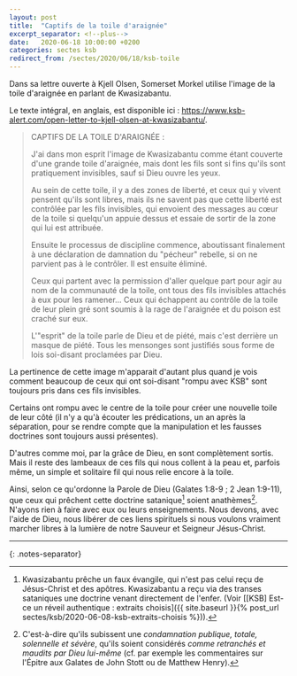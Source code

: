 ```yaml
---
layout: post
title:  "Captifs de la toile d'araignée"
excerpt_separator: <!--plus-->
date:   2020-06-18 10:00:00 +0200
categories: sectes ksb
redirect_from: /sectes/2020/06/18/ksb-toile
---
```


Dans sa lettre ouverte à Kjell Olsen, Somerset Morkel utilise l'image de la toile d'araignée en parlant de Kwasizabantu.

<!--plus-->

Le texte intégral, en anglais, est disponible ici : <https://www.ksb-alert.com/open-letter-to-kjell-olsen-at-kwasizabantu/>.

> CAPTIFS DE LA TOILE D'ARAIGNÉE :
>
> J'ai dans mon esprit l'image de Kwasizabantu comme étant couverte d'une grande toile d'araignée, mais dont les fils sont si fins qu'ils sont pratiquement invisibles, sauf si Dieu ouvre les yeux.
>
> Au sein de cette toile, il y a des zones de liberté, et ceux qui y vivent pensent qu'ils sont libres, mais ils ne savent pas que cette liberté est contrôlée par les fils invisibles, qui envoient des messages au cœur de la toile si quelqu'un appuie dessus et essaie de sortir de la zone qui lui est attribuée.
>
> Ensuite le processus de discipline commence, aboutissant finalement à une déclaration de damnation du "pécheur" rebelle, si on ne parvient pas à le contrôler. Il est ensuite éliminé.
>
> Ceux qui partent avec la permission d'aller quelque part pour agir au nom de la communauté de la toile, ont tous des fils invisibles attachés à eux pour les ramener… Ceux qui échappent au contrôle de la toile de leur plein gré sont soumis à la rage de l'araignée et du poison est craché sur eux.
>
> L'"esprit" de la toile parle de Dieu et de piété, mais c'est derrière un masque de piété. Tous les mensonges sont justifiés sous forme de lois soi-disant proclamées par Dieu.

La pertinence de cette image m'apparait d'autant plus quand je vois comment beaucoup de ceux qui ont soi-disant "rompu avec KSB" sont toujours pris dans ces fils invisibles.

Certains ont rompu avec le centre de la toile pour créer une nouvelle toile de leur côté (il n'y a qu'à écouter les prédications, un an après la séparation, pour se rendre compte que la manipulation et les fausses doctrines sont toujours aussi présentes).

D'autres comme moi, par la grâce de Dieu, en sont complètement sortis. Mais il reste des lambeaux de ces fils qui nous collent à la peau et, parfois même, un simple et solitaire fil qui nous relie encore à la toile.

Ainsi, selon ce qu'ordonne la Parole de Dieu (Galates 1:8-9 ; 2 Jean 1:9-11), que ceux qui prêchent cette doctrine satanique[^1] soient anathèmes[^2]. N'ayons rien à faire avec eux ou leurs enseignements. Nous devons, avec l'aide de Dieu, nous libérer de ces liens spirituels si nous voulons vraiment marcher libres à la lumière de notre Sauveur et Seigneur Jésus-Christ.

***
{: .notes-separator}

[^1]: Kwasizabantu prêche un faux évangile, qui n'est pas celui reçu de Jésus-Christ et des apôtres. Kwasizabantu a reçu via des transes sataniques une doctrine venant directement de l'enfer. (Voir [[KSB] Est-ce un réveil authentique : extraits choisis]({{ site.baseurl }}{% post_url sectes/ksb/2020-06-08-ksb-extraits-choisis %})).

[^2]: C'est-à-dire qu'ils subissent une *condamnation publique, totale, solennelle et sévère*, qu'ils soient considérés *comme retranchés et maudits par Dieu lui-même* (cf. par exemple les commentaires sur l'Épitre aux Galates de John Stott ou de Matthew Henry).
